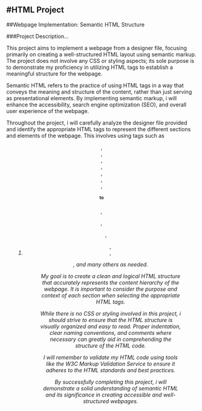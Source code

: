 #HTML Project
---
##Webpage Implementation: Semantic HTML Structure

###Project Description...

This project aims to implement a webpage from a designer file, focusing primarily on creating a well-structured HTML layout using semantic markup. The project does not involve any CSS or styling aspects; its sole purpose is to demonstrate my proficiency in utilizing HTML tags to establish a meaningful structure for the webpage.

Semantic HTML refers to the practice of using HTML tags in a way that conveys the meaning and structure of the content, rather than just serving as presentational elements. By implementing semantic markup, i will enhance the accessibility, search engine optimization (SEO), and overall user experience of the webpage.

Throughout the project, i will carefully analyze the designer file provided and identify the appropriate HTML tags to represent the different sections and elements of the webpage. This involves using tags such as <header>, <nav>, <main>, <article>, <section>, <aside>, <footer>, <h1> to <h6>, <p>, <ul>, <ol>, <li>, <figure>, and many others as needed.

My goal is to create a clean and logical HTML structure that accurately represents the content hierarchy of the webpage. It is important to consider the purpose and context of each section when selecting the appropriate HTML tags.

While there is no CSS or styling involved in this project, i should strive to ensure that the HTML structure is visually organized and easy to read. Proper indentation, clear naming conventions, and comments where necessary can greatly aid in comprehending the structure of the HTML code.

 I will remember to validate my HTML code using tools like the W3C Markup Validation Service to ensure it adheres to the HTML standards and best practices.

By successfully completing this project, i will demonstrate a solid understanding of semantic HTML and its significance in creating accessible and well-structured webpages.

